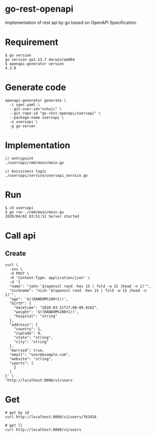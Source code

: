 # go-rest-openapi

Implementation of rest api by go based on OpenAPI Specification.

# Requirement

```
$ go version
go version go1.13.7 darwin/amd64
$ openapi-generator version
4.3.0
```

# Generate code

```
openapi-generator generate \
  -i spec.yaml \
  --git-user-id="xshoji" \
  --git-repo-id "go-rest-openapi/usersapi" \
  --package-name usersapi \
  -o usersapi \
  -g go-server
```

# Implementation

```
// entrypoint
./usersapi/cmd/main/main.go

// buissiness logic
./usersapi/service/usersapi_service.go
```

# Run

```
$ cd usersapi
$ go run ./cmd/main/main.go
2020/04/02 03:51:51 Server started
```

# Call api

## Create

```
curl \
  -vvv \
  -X POST \
  -H 'Content-Type: application/json' \
  -d '{
  "name": "john-'$(openssl rand -hex 15 | fold -w 15 |head -n 1)'",
  "nickname": "nick-'$(openssl rand -hex 15 | fold -w 15 |head -n 1)'",
  "age": '$((RANDOM%100+1))',
  "birth": {
    "datetime": "2020-03-31T17:09:09.916Z",
    "weight": '$((RANDOM%100+1))',
    "hospital": "string"
  },
  "addresss": {
    "country": 1,
    "zipCode": 0,
    "state": "string",
    "city": "string"
  },
  "married": true,
  "email": "user@example.com",
  "website": "string",
  "sports": [
    2
  ]
}' \
'http://localhost:8080/v1/users'
```

# Get

```
# get by id
curl http://localhost:8080/v1/users/763416

# get ll
curl http://localhost:8080/v1/users
```

